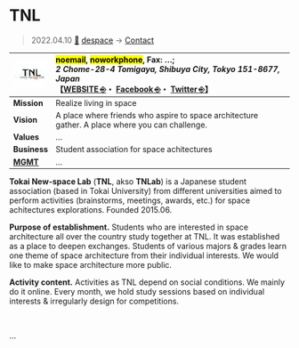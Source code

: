 # TNL
> 2022.04.10 [🚀](../../index/index.md) [despace](../index.md) → [Contact](../contact.md)

|[![](../f/contact/t/tnlab_logo1_thumb.webp)](../f/contact/t/tnlab_logo1.webp)|<mark>noemail</mark>, <mark>noworkphone</mark>, Fax: …;<br> *2 Chome-28-4 Tomigaya, Shibuya City, Tokyo 151-8677, Japan*<br> 【[WEBSITE ⎆](https://tnlabsa.wixsite.com/)・ [Facebook ⎆](https://www.facebook.com/tnlab.sa/)・ [Twitter ⎆](https://twitter.com/tnlab1)】|
|:-|:-|
|**Mission**|Realize living in space|
|**Vision**|A place where friends who aspire to space architecture gather. A place where you can challenge.|
|**Values**|…|
|**Business**|Student association for space achitectures|
|**[MGMT](../mgmt.md)**|…|

**Tokai New-space Lab** (**TNL**, akso **TNLab**) is a Japanese student association (based in Tokai University) from different universities aimed to perform activities (brainstorms, meetings, awards, etc.) for space achitectures explorations. Founded 2015.06.

**Purpose of establishment.** Students who are interested in space architecture all over the country study together at TNL. It was established as a place to deepen exchanges. Students of various majors & grades learn one theme of space architecture from their individual interests. We would like to make space architecture more public.

**Activity content.** Activities as TNL depend on social conditions. We mainly do it online. Every month, we hold study sessions based on individual interests & irregularly design for competitions.

<p style="page-break-after:always"> </p>

…


